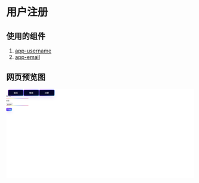 # 用户注册

## 使用的组件

1. [app-username](https://github.com/teaoea/teaoea.com/tree/main/src/app/tool/component/user/username)
2. [app-email](https://github.com/teaoea/teaoea.com/tree/main/src/app/tool/component/user/email)

## 网页预览图

![注册](https://github.com/teaoea/github-img/blob/main/teaoea.com/signup.png)

